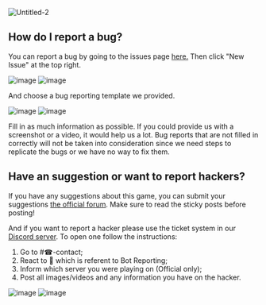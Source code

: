 ![Untitled-2](https://user-images.githubusercontent.com/28383557/160372340-5ee0672a-4028-4868-bb29-ebe687740baa.png)


## How do I report a bug?
You can report a bug by going to the issues page [here.](https://github.com/Uuvana-Studios/longvinter-windows-client/issues) Then click "New Issue" at the top right.

![image](https://user-images.githubusercontent.com/28383557/160373947-eca2cb42-030e-4ed9-b0fc-98eaf4094e15.png#gh-dark-mode-only)
![image](https://user-images.githubusercontent.com/28383557/160377215-f7020d35-fa5b-4f78-8c45-759ae2b5e680.png#gh-light-mode-only)


And choose a bug reporting template we provided.

![image](https://user-images.githubusercontent.com/28383557/160374634-4c33648e-86a8-457e-9065-070d20ef8748.png#gh-dark-mode-only)
![image](https://user-images.githubusercontent.com/28383557/160377327-79fe390a-4e19-43ed-b661-d2aa2449a416.png#gh-light-mode-only)


Fill in as much information as possible. If you could provide us with a screenshot or a video, it would help us a lot. Bug reports that are not filled in correctly will not be taken into consideration since we need steps to replicate the bugs or we have no way to fix them. 


## Have an suggestion or want to report hackers?

If you have any suggestions about this game, you can submit your suggestions [the official forum](https://forum.uuvana.com/t/suggestions). Make sure to read the sticky posts before posting!

And if you want to report a hacker please use the ticket system in our [Discord server](https://discord.com/invite/Longvinter). To open one follow the instructions:
1. Go to #☎-contact;
2. React to 👮 which is referent to Bot Reporting;
3. Inform which server you were playing on (Official only);
4. Post all images/videos and any information you have on the hacker.

![image](https://user-images.githubusercontent.com/28383557/160378547-be55a138-9827-4c55-8581-b9b2fc2d8509.png#gh-dark-mode-only)
![image](https://user-images.githubusercontent.com/28383557/160378390-fcdc4442-b176-4a5d-9b84-f2566ce5a69e.png#gh-light-mode-only)
